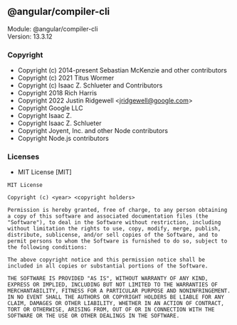 ## @angular/compiler-cli
Module: @angular/compiler-cli\
Version: 13.3.12
### Copyright
- Copyright (c) 2014-present Sebastian McKenzie and other contributors
- Copyright (c) 2021 Titus Wormer
- Copyright (c) Isaac Z. Schlueter and Contributors
- Copyright 2018 Rich Harris
- Copyright 2022 Justin Ridgewell &lt;jridgewell@google.com&gt;
- Copyright Google LLC
- Copyright Isaac Z.
- Copyright Isaac Z. Schlueter
- Copyright Joyent, Inc. and other Node contributors
- Copyright Node.js contributors
### Licenses 
 - MIT License [MIT]

```
MIT License

Copyright (c) <year> <copyright holders>

Permission is hereby granted, free of charge, to any person obtaining a copy of this software and associated documentation files (the "Software"), to deal in the Software without restriction, including without limitation the rights to use, copy, modify, merge, publish, distribute, sublicense, and/or sell copies of the Software, and to permit persons to whom the Software is furnished to do so, subject to the following conditions:

The above copyright notice and this permission notice shall be included in all copies or substantial portions of the Software.

THE SOFTWARE IS PROVIDED "AS IS", WITHOUT WARRANTY OF ANY KIND, EXPRESS OR IMPLIED, INCLUDING BUT NOT LIMITED TO THE WARRANTIES OF MERCHANTABILITY, FITNESS FOR A PARTICULAR PURPOSE AND NONINFRINGEMENT. IN NO EVENT SHALL THE AUTHORS OR COPYRIGHT HOLDERS BE LIABLE FOR ANY CLAIM, DAMAGES OR OTHER LIABILITY, WHETHER IN AN ACTION OF CONTRACT, TORT OR OTHERWISE, ARISING FROM, OUT OF OR IN CONNECTION WITH THE SOFTWARE OR THE USE OR OTHER DEALINGS IN THE SOFTWARE.
```
